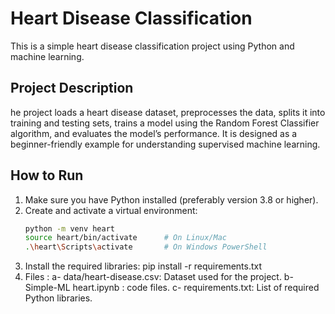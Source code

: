 # Heart Disease Classification

This is a simple heart disease classification project using Python and machine learning.

## Project Description

he project loads a heart disease dataset, preprocesses the data, splits it into training and testing sets, trains a model using the Random Forest Classifier algorithm, and evaluates the model’s performance.
It is designed as a beginner-friendly example for understanding supervised machine learning.

## How to Run

1. Make sure you have Python installed (preferably version 3.8 or higher).  
2. Create and activate a virtual environment:
   ```bash
   python -m venv heart
   source heart/bin/activate      # On Linux/Mac
   .\heart\Scripts\activate       # On Windows PowerShell

3. Install the required libraries: pip install -r requirements.txt
4. Files :
 a- data/heart-disease.csv: Dataset used for the project.
 b- Simple-ML heart.ipynb :  code files.
 c- requirements.txt: List of required Python libraries.
